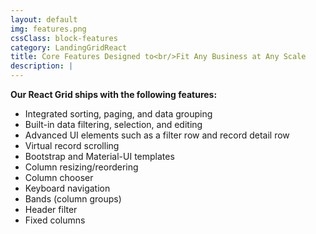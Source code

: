 ```yaml
---
layout: default
img: features.png
cssClass: block-features
category: LandingGridReact
title: Core Features Designed to<br/>Fit Any Business at Any Scale
description: |
---
```


**Our React Grid ships with the following features:**

* Integrated sorting, paging, and data grouping
* Built-in data filtering, selection, and editing
* Advanced UI elements such as a filter row and record detail row
* Virtual record scrolling
* Bootstrap and Material-UI templates
* Column resizing/reordering
* Column chooser
* Keyboard navigation
* Bands (column groups)
* Header filter
* Fixed columns
